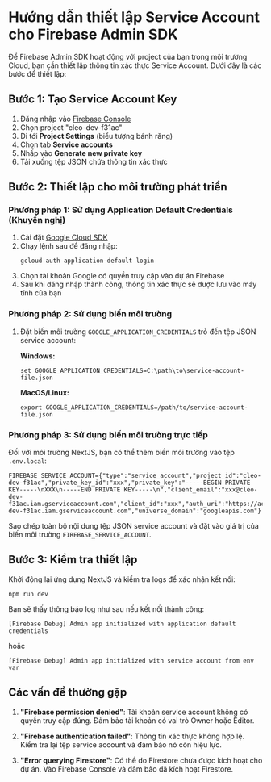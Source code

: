 # Hướng dẫn thiết lập Service Account cho Firebase Admin SDK

Để Firebase Admin SDK hoạt động với project của bạn trong môi trường Cloud, bạn cần thiết lập thông tin xác thực Service Account. Dưới đây là các bước để thiết lập:

## Bước 1: Tạo Service Account Key

1. Đăng nhập vào [Firebase Console](https://console.firebase.google.com/)
2. Chọn project "cleo-dev-f31ac"
3. Đi tới **Project Settings** (biểu tượng bánh răng)
4. Chọn tab **Service accounts**
5. Nhấp vào **Generate new private key**
6. Tải xuống tệp JSON chứa thông tin xác thực

## Bước 2: Thiết lập cho môi trường phát triển

### Phương pháp 1: Sử dụng Application Default Credentials (Khuyến nghị)

1. Cài đặt [Google Cloud SDK](https://cloud.google.com/sdk/docs/install)
2. Chạy lệnh sau để đăng nhập:
   ```
   gcloud auth application-default login
   ```
3. Chọn tài khoản Google có quyền truy cập vào dự án Firebase
4. Sau khi đăng nhập thành công, thông tin xác thực sẽ được lưu vào máy tính của bạn

### Phương pháp 2: Sử dụng biến môi trường

1. Đặt biến môi trường `GOOGLE_APPLICATION_CREDENTIALS` trỏ đến tệp JSON service account:

   **Windows:**

   ```
   set GOOGLE_APPLICATION_CREDENTIALS=C:\path\to\service-account-file.json
   ```

   **MacOS/Linux:**

   ```
   export GOOGLE_APPLICATION_CREDENTIALS=/path/to/service-account-file.json
   ```

### Phương pháp 3: Sử dụng biến môi trường trực tiếp

Đối với môi trường NextJS, bạn có thể thêm biến môi trường vào tệp `.env.local`:

```
FIREBASE_SERVICE_ACCOUNT={"type":"service_account","project_id":"cleo-dev-f31ac","private_key_id":"xxx","private_key":"-----BEGIN PRIVATE KEY-----\nXXX\n-----END PRIVATE KEY-----\n","client_email":"xxx@cleo-dev-f31ac.iam.gserviceaccount.com","client_id":"xxx","auth_uri":"https://accounts.google.com/o/oauth2/auth","token_uri":"https://oauth2.googleapis.com/token","auth_provider_x509_cert_url":"https://www.googleapis.com/oauth2/v1/certs","client_x509_cert_url":"https://www.googleapis.com/robot/v1/metadata/x509/xxx%40cleo-dev-f31ac.iam.gserviceaccount.com","universe_domain":"googleapis.com"}
```

Sao chép toàn bộ nội dung tệp JSON service account và đặt vào giá trị của biến môi trường `FIREBASE_SERVICE_ACCOUNT`.

## Bước 3: Kiểm tra thiết lập

Khởi động lại ứng dụng NextJS và kiểm tra logs để xác nhận kết nối:

```
npm run dev
```

Bạn sẽ thấy thông báo log như sau nếu kết nối thành công:

```
[Firebase Debug] Admin app initialized with application default credentials
```

hoặc

```
[Firebase Debug] Admin app initialized with service account from env var
```

## Các vấn đề thường gặp

1. **"Firebase permission denied"**: Tài khoản service account không có quyền truy cập đúng. Đảm bảo tài khoản có vai trò Owner hoặc Editor.

2. **"Firebase authentication failed"**: Thông tin xác thực không hợp lệ. Kiểm tra lại tệp service account và đảm bảo nó còn hiệu lực.

3. **"Error querying Firestore"**: Có thể do Firestore chưa được kích hoạt cho dự án. Vào Firebase Console và đảm bảo đã kích hoạt Firestore.

